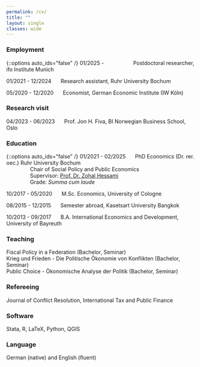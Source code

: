 ```yaml
---
permalink: /cv/
title: ""
layout: single
classes: wide
---
```


### Employment
{::options auto_ids="false" /}
01/2025 - &ensp;&ensp;&ensp;&ensp;&ensp;&ensp;&ensp;&ensp;&ensp;&ensp; Postdoctoral researcher, ifo Institute Munich 

01/2021 - 12/2024 &ensp;&ensp;&ensp;Research assistant, Ruhr University Bochum    

05/2020 - 12/2020 &ensp;&ensp;&ensp;Economist, German Economic Institute (IW Köln)

### Research visit
04/2023 - 06/2023 &ensp;&ensp;&ensp;Prof. Jon H. Fiva, BI Norwegian Business School, Oslo

### Education
{::options auto_ids="false" /}
01/2021 - 02/2025 &ensp;&ensp;&ensp;PhD Economics (Dr. rer. oec.) Ruhr University Bochum    
&ensp;&ensp;&ensp;&ensp;&ensp;&ensp;&ensp;&ensp;&ensp;Chair of Social Policy and Public Economics  
&ensp;&ensp;&ensp;&ensp;&ensp;&ensp;&ensp;&ensp;&ensp;Supervisor: [Prof. Dr. Zohal Hessami ](https://sites.google.com/site/zohalhessami/home)   
&ensp;&ensp;&ensp;&ensp;&ensp;&ensp;&ensp;&ensp;&ensp;Grade: *Summa cum laude*

10/2017 - 05/2020 &ensp;&ensp;&ensp;M.Sc. Economics, University of Cologne   

08/2015 - 12/2015 &ensp;&ensp;&ensp;Semester abroad, Kasetsart University Bangkok  

10/2013 - 09/2017 &ensp;&ensp;&ensp;B.A. International Economics and Development, University of Bayreuth  

### Teaching
Fiscal Policy in a Federation (Bachelor, Seminar)  
Krieg und Frieden - Die Politische Ökonomie von Konflikten (Bachelor, Seminar)  
Public Choice - Ökonomische Analyse der Politik (Bachelor, Seminar)

### Refereeing
Journal of Conflict Resolution, International Tax and Public Finance

### Software 
Stata, R, LaTeX, Python, QGIS

### Language
German (native) and English (fluent)
